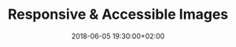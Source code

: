 ---
layout: post
title:  "Responsive & Accessible Images"
date:   2018-06-05 19:30:00+02:00
# slidescom: "http://slides.com/yatil/cos16-images/"
# video_inline: cos16/2017-05-04-images.mp4
# test_link: https://goo.gl/forms/h6MJ6csEV9U2RjfD3
eh: 3
---